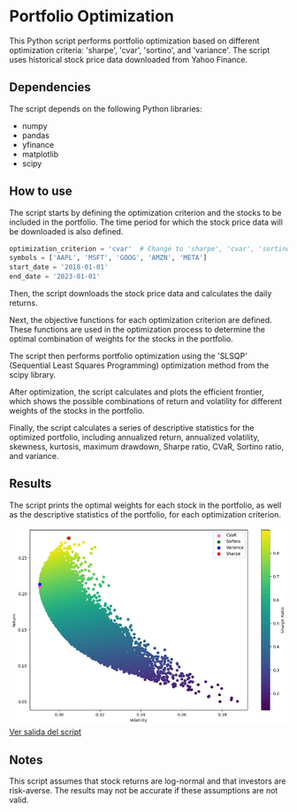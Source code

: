 # Portfolio Optimization

This Python script performs portfolio optimization based on different optimization criteria: 'sharpe', 'cvar', 'sortino', and 'variance'. The script uses historical stock price data downloaded from Yahoo Finance.

## Dependencies

The script depends on the following Python libraries:

- numpy
- pandas
- yfinance
- matplotlib
- scipy

## How to use

The script starts by defining the optimization criterion and the stocks to be included in the portfolio. The time period for which the stock price data will be downloaded is also defined.

```python
optimization_criterion = 'cvar'  # Change to 'sharpe', 'cvar', 'sortino', or 'variance' to optimize those criteria
symbols = ['AAPL', 'MSFT', 'GOOG', 'AMZN', 'META']
start_date = '2018-01-01'
end_date = '2023-01-01'
```

Then, the script downloads the stock price data and calculates the daily returns.

Next, the objective functions for each optimization criterion are defined. These functions are used in the optimization process to determine the optimal combination of weights for the stocks in the portfolio.

The script then performs portfolio optimization using the 'SLSQP' (Sequential Least Squares Programming) optimization method from the scipy library.

After optimization, the script calculates and plots the efficient frontier, which shows the possible combinations of return and volatility for different weights of the stocks in the portfolio.

Finally, the script calculates a series of descriptive statistics for the optimized portfolio, including annualized return, annualized volatility, skewness, kurtosis, maximum drawdown, Sharpe ratio, CVaR, Sortino ratio, and variance.

## Results

The script prints the optimal weights for each stock in the portfolio, as well as the descriptive statistics of the portfolio, for each optimization criterion.

![Output Image](https://github.com/PyroQuant/Portfolio-Optimizer/raw/main/output.png)
[Ver salida del script](https://github.com/PyroQuant/Portfolio-Optimizer/raw/main/output.txt)

## Notes

This script assumes that stock returns are log-normal and that investors are risk-averse. The results may not be accurate if these assumptions are not valid.